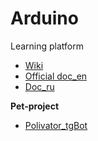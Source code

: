 # Arduino
Learning platform

 - [Wiki](https://ru.wikipedia.org/wiki/Arduino)
 - [Official doc_en](https://www.arduino.cc)
 - [Doc_ru](http://arduino.ru)

**Pet-project**
 - [Polivator_tgBot](https://github.com/ALEXOVNA/Polivator-bot)
